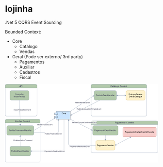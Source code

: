 # lojinha
.Net 5 CQRS Event Sourcing

Bounded Context:
  - Core
    - Catálogo
	- Vendas
  - Geral (Pode ser externo/ 3rd party)
	  - Pagamentos
    - Auxiliar
    - Cadastros
	- Fiscal

![diagram](diagram.png)
